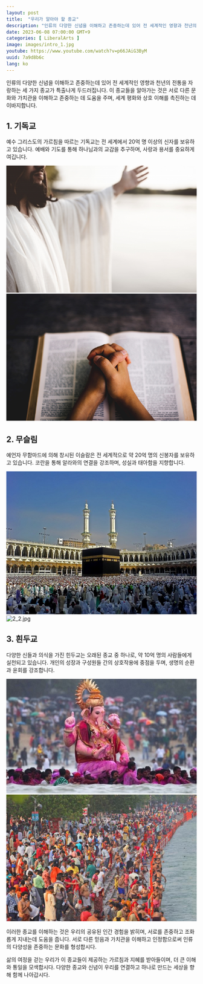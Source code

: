```yaml
---
layout: post
title:  "우리가 알아야 할 종교"
description: "인류의 다양한 신념을 이해하고 존중하는데 있어 전 세계적인 영향과 천년의 전통을 자랑하는 세 가지 종교가 특출나게 두드러집니다. 이 종교들을 알아가는 것은 서로 다른 문화와 가치관을 이해하고 존중하는 데 도움을 주며, 세계 평화와 상호 이해를 촉진하는 데 이바지합니다. #인류의다양한신념 #세계적인영향 #천년의전통 #다양한종교 #문화와가치관 #세계평화 #상호이해 #서로다름을존중 #공유된인간경험 #인류의다양성"
date: 2023-06-08 07:00:00 GMT+9
categories: [ LiberalArts ]
image: images/intro_1.jpg
youtube: https://www.youtube.com/watch?v=p66JAiG3ByM
uuid: 7a9d8b6c
lang: ko
---
```


인류의 다양한 신념을 이해하고 존중하는데 있어 전 세계적인 영향과 천년의 전통을 자랑하는 세 가지 종교가 특출나게 두드러집니다. 이 종교들을 알아가는 것은 서로 다른 문화와 가치관을 이해하고 존중하는 데 도움을 주며, 세계 평화와 상호 이해를 촉진하는 데 이바지합니다.

## 1. 기독교

예수 그리스도의 가르침을 따르는 기독교는 전 세계에서 20억 명 이상의 신자를 보유하고 있습니다. 예배와 기도를 통해 하나님과의 교감을 추구하며, 사랑과 용서를 중요하게 여깁니다.

![1_1.jpg](images/1_1.jpg)
![1_2.jpg](images/1_2.jpg)

## 2. 무슬림

예언자 무함마드에 의해 창시된 이슬람은 전 세계적으로 약 20억 명의 신봉자를 보유하고 있습니다. 코란을 통해 알라와의 연결을 강조하며, 성실과 태아함을 지향합니다.

![2_1.jpg](images/2_1.jpg)
![2_2.jpg](images/2_2.jpg)

## 3. 흰두교

다양한 신들과 의식을 가진 힌두교는 오래된 종교 중 하나로, 약 10억 명의 사람들에게 실천되고 있습니다. 개인의 성장과 구성원들 간의 상호작용에 중점을 두며, 생명의 순환과 윤회를 강조합니다.

![3_1.jpg](images/3_1.jpg)
![3_2.jpg](images/3_2.jpg)

이러한 종교를 이해하는 것은 우리의 공유된 인간 경험을 밝히며, 서로를 존중하고 조화롭게 지내는데 도움을 줍니다. 서로 다른 믿음과 가치관을 이해하고 인정함으로써 인류의 다양성을 존중하는 문화를 형성합시다.

삶의 여정을 걷는 우리가 이 종교들이 제공하는 가르침과 지혜를 받아들이며, 더 큰 이해와 통일을 모색합시다. 다양한 종교와 신념이 우리를 연결하고 하나로 만드는 세상을 향해 함께 나아갑시다.